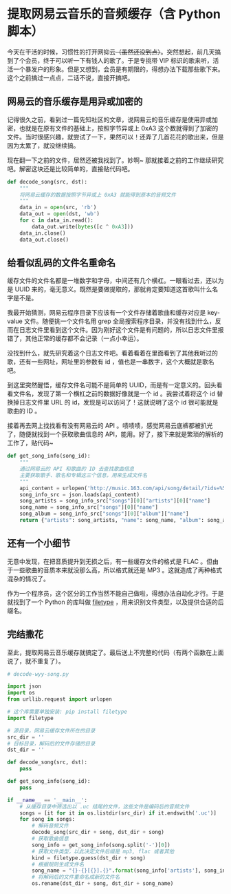 # 提取网易云音乐的音频缓存（含 Python 脚本）

[CreateTime]: # (2020.09.06)
[ModifyTime]: # (2020.09.06)

今天在干活的时候，习惯性的打开网抑云~~（虽然还没到点）~~。突然想起，前几天搞到了个会员，终于可以听一下有钱人的歌了。于是专挑带 VIP 标识的歌来听，活活一个暴发户的形象。但是又想到，会员是有期限的，得想办法下载那些歌下来。这个之前搞过一点点，二话不说，直接开搞吧。

## 网易云的音乐缓存是用异或加密的

记得很久之前，看到过一篇先知社区的文章，说网易云的音乐缓存是使用异或加密，也就是在原有文件的基础上，按照字节异或上 0xA3 这个数就得到了加密的文件。当时很感兴趣，就尝试了一下，果然可以！还弄了几首花花的歌出来，但是因为太累了，就没继续搞。

现在翻一下之前的文件，居然还被我找到了。妙啊~ 那就接着之前的工作继续研究吧。解密这块还是比较简单的，直接贴代码吧。

```python
def decode_song(src, dst):
    """
    将网易云缓存的数据按照字节异或上 0xA3 就能得到原本的音频文件
    """
    data_in = open(src, 'rb')
    data_out = open(dst, 'wb')
    for c in data_in.read():
        data_out.write(bytes([c ^ 0xA3]))
    data_in.close()
    data_out.close()
```

## 给看似乱码的文件名重命名

缓存文件的文件名都是一堆数字和字母，中间还有几个横杠。一眼看过去，还以为是 UUID 来的，毫无意义。既然是要做提取的，那就肯定要知道这首歌叫什么名字是不是。

我最开始猜测，网易云程序目录下应该有一个文件存储着歌曲和缓存对应是 key-value 文件。随便挑一个文件名用 grep 全局搜索程序目录，并没有找到什么，反而在日志文件里看到这个文件。因为刚好这个文件是有问题的，所以日志文件里报错了，其他正常的缓存都不会记录（一点小幸运）。

没找到什么，就先研究着这个日志文件吧。看着看着在里面看到了其他我听过的歌，还有一些网址，网址里的参数有 id ，值也是一串数字，这个大概就是歌名吧。

到这里突然醒悟，缓存文件名可能不是简单的 UUID，而是有一定意义的。回头看看文件名，发现了第一个横杠之前的数据好像就是一个 id 。我尝试着将这个 id 替换掉日志文件里 URL 的 id，发现是可以访问了！这就说明了这个 id 很可能就是歌曲的 ID 。

接着再去网上找找看有没有网易云的 API 。啧啧啧，感觉网易云底裤都被扒光了，随便就找到一个获取歌曲信息的 API，能用。好了，接下来就是繁琐的解析的工作了，贴代码~

```python
def get_song_info(song_id):
    """
    通过网易云的 API 和歌曲的 ID 去查找歌曲信息
    主要获取歌手、歌名和专辑这三个信息，用来生成文件名
    """
    api_content = urlopen('http://music.163.com/api/song/detail/?ids=%5B{}%5D'.format(song_id)).read().decode()
    song_info_src = json.loads(api_content)
    song_artists = song_info_src["songs"][0]["artists"][0]["name"]
    song_name = song_info_src["songs"][0]["name"]
    song_album = song_info_src["songs"][0]["album"]["name"]
    return {"artists": song_artists, "name": song_name, "album": song_album}
```

## 还有一个小细节

无意中发现，在把音质提升到无损之后，有一些缓存文件的格式是 FLAC 。但由于一些歌曲的音质本来就没那么高，所以格式就还是 MP3 。这就造成了两种格式混杂的情况了。

作为一个程序员，这个区分的工作当然不能自己做啦，得想办法自动化才行。于是就找到了一个 Python 的库叫做 [filetype](https://pypi.org/project/filetype/) ，用来识别文件类型，以及提供合适的后缀名。

## 完结撒花

至此，提取网易云音乐缓存就搞定了。最后送上不完整的代码（有两个函数在上面说了，就不重复了）。

```python
# decode-wyy-song.py

import json
import os
from urllib.request import urlopen

# 这个库需要单独安装: pip install filetype
import filetype

# 源目录，网易云缓存文件所在的目录
src_dir = ''
# 目标目录，解码后的文件存储的目录
dst_dir = ''

def decode_song(src, dst):
    pass

def get_song_info(song_id):
    pass

if __name__ == '__main__':
    # 从缓存目录中筛选出以 .uc 结尾的文件，这些文件是编码后的音频文件
    songs = [it for it in os.listdir(src_dir) if it.endswith('.uc')]
    for song in songs:
        # 解码音频文件
        decode_song(src_dir + song, dst_dir + song)
        # 获取歌曲信息
        song_info = get_song_info(song.split('-')[0])
        # 获取文件类型，以此决定文件后缀是 mp3, flac 或者其他
        kind = filetype.guess(dst_dir + song)
        # 根据规则生成文件名
        song_name = "{}-{}[{}].{}".format(song_info['artists'], song_info['name'], song_info['album'], kind.extension)
        # 将解码后的文件重命名成新的文件名
        os.rename(dst_dir + song, dst_dir + song_name)
```
